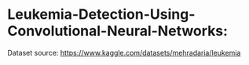 # Leukemia-Detection-Using-Convolutional-Neural-Networks:
Dataset source: https://www.kaggle.com/datasets/mehradaria/leukemia
